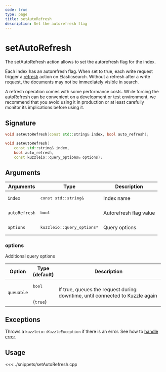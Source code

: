 ```yaml
---
code: true
type: page
title: setAutoRefresh
description: Set the autorefresh flag
---
```


# setAutoRefresh

The setAutoRefresh action allows to set the autorefresh flag for the index.

Each index has an autorefresh flag.
When set to true, each write request trigger a [refresh](https://www.elastic.co/guide/en/elasticsearch/reference/current/docs-refresh.html) action on Elasticsearch.
Without a refresh after a write request, the documents may not be immediately visible in search.

<div class="alert alert-info">
A refresh operation comes with some performance costs.
While forcing the autoRefresh can be convenient on a development or test environment,
we recommend that you avoid using it in production or at least carefully monitor its implications before using it.
</div>

## Signature

```cpp
void setAutoRefresh(const std::string& index, bool auto_refresh);

void setAutoRefresh(
    const std::string& index,
    bool auto_refresh,
    const kuzzleio::query_options& options);
```

## Arguments

| Arguments     | Type                                 | Description            |
| ------------- | ------------------------------------ | ---------------------- |
| `index`       | <pre>const std::string&</pre>        | Index name             |
| `autoRefresh` | <pre>bool</pre>                      | Autorefresh flag value |
| `options`     | <pre>kuzzleio::query_options\*</pre> | Query options          |

### options

Additional query options

| Option     | Type<br/>(default)           | Description                                                                  |
| ---------- | ---------------------------- | ---------------------------------------------------------------------------- |
| `queuable` | <pre>bool</pre><br/>(`true`) | If true, queues the request during downtime, until connected to Kuzzle again |

## Exceptions

Throws a `kuzzleio::KuzzleException` if there is an error. See how to [handle error](/sdk/cpp/1/error-handling).

## Usage

<<< ./snippets/setAutoRefresh.cpp
